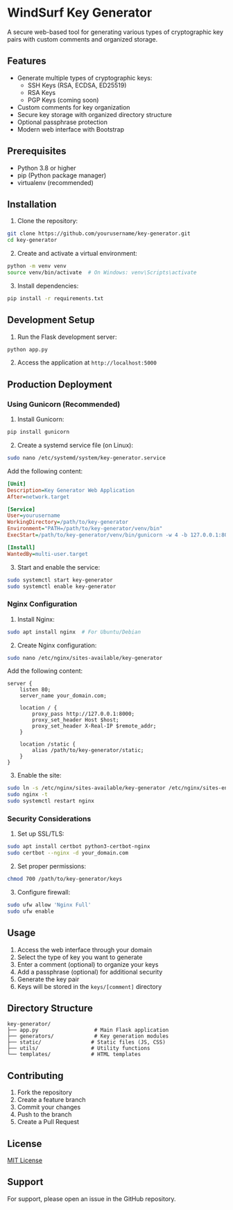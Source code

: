 # WindSurf Key Generator

A secure web-based tool for generating various types of cryptographic key pairs with custom comments and organized storage.

## Features

- Generate multiple types of cryptographic keys:
  - SSH Keys (RSA, ECDSA, ED25519)
  - RSA Keys
  - PGP Keys (coming soon)
- Custom comments for key organization
- Secure key storage with organized directory structure
- Optional passphrase protection
- Modern web interface with Bootstrap

## Prerequisites

- Python 3.8 or higher
- pip (Python package manager)
- virtualenv (recommended)

## Installation

1. Clone the repository:
```bash
git clone https://github.com/yourusername/key-generator.git
cd key-generator
```

2. Create and activate a virtual environment:
```bash
python -m venv venv
source venv/bin/activate  # On Windows: venv\Scripts\activate
```

3. Install dependencies:
```bash
pip install -r requirements.txt
```

## Development Setup

1. Run the Flask development server:
```bash
python app.py
```

2. Access the application at `http://localhost:5000`

## Production Deployment

### Using Gunicorn (Recommended)

1. Install Gunicorn:
```bash
pip install gunicorn
```

2. Create a systemd service file (on Linux):
```bash
sudo nano /etc/systemd/system/key-generator.service
```

Add the following content:
```ini
[Unit]
Description=Key Generator Web Application
After=network.target

[Service]
User=yourusername
WorkingDirectory=/path/to/key-generator
Environment="PATH=/path/to/key-generator/venv/bin"
ExecStart=/path/to/key-generator/venv/bin/gunicorn -w 4 -b 127.0.0.1:8000 app:app

[Install]
WantedBy=multi-user.target
```

3. Start and enable the service:
```bash
sudo systemctl start key-generator
sudo systemctl enable key-generator
```

### Nginx Configuration

1. Install Nginx:
```bash
sudo apt install nginx  # For Ubuntu/Debian
```

2. Create Nginx configuration:
```bash
sudo nano /etc/nginx/sites-available/key-generator
```

Add the following content:
```nginx
server {
    listen 80;
    server_name your_domain.com;

    location / {
        proxy_pass http://127.0.0.1:8000;
        proxy_set_header Host $host;
        proxy_set_header X-Real-IP $remote_addr;
    }

    location /static {
        alias /path/to/key-generator/static;
    }
}
```

3. Enable the site:
```bash
sudo ln -s /etc/nginx/sites-available/key-generator /etc/nginx/sites-enabled/
sudo nginx -t
sudo systemctl restart nginx
```

### Security Considerations

1. Set up SSL/TLS:
```bash
sudo apt install certbot python3-certbot-nginx
sudo certbot --nginx -d your_domain.com
```

2. Set proper permissions:
```bash
chmod 700 /path/to/key-generator/keys
```

3. Configure firewall:
```bash
sudo ufw allow 'Nginx Full'
sudo ufw enable
```

## Usage

1. Access the web interface through your domain
2. Select the type of key you want to generate
3. Enter a comment (optional) to organize your keys
4. Add a passphrase (optional) for additional security
5. Generate the key pair
6. Keys will be stored in the `keys/[comment]` directory

## Directory Structure
```
key-generator/
├── app.py                  # Main Flask application
├── generators/             # Key generation modules
├── static/                # Static files (JS, CSS)
├── utils/                 # Utility functions
└── templates/             # HTML templates
```

## Contributing

1. Fork the repository
2. Create a feature branch
3. Commit your changes
4. Push to the branch
5. Create a Pull Request

## License

[MIT License](LICENSE)

## Support

For support, please open an issue in the GitHub repository.
